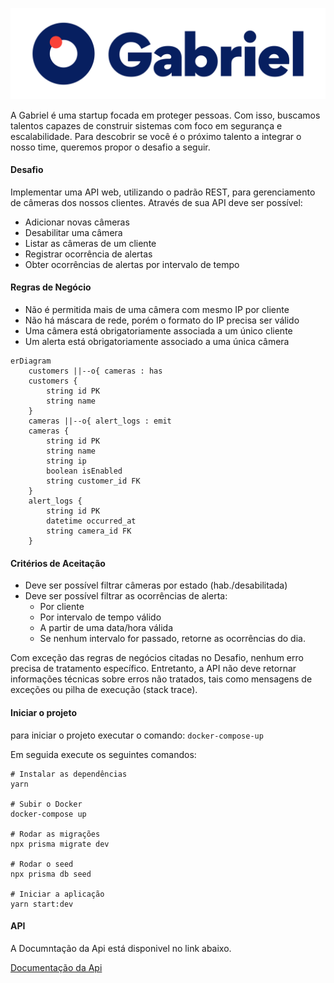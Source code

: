 ![Logo](gabriel_logo.png)

A Gabriel é uma startup focada em proteger pessoas. Com isso, buscamos talentos capazes de construir sistemas com foco em segurança e escalabilidade. Para descobrir se você é o próximo talento a integrar o nosso time, queremos propor o desafio a seguir.

#### Desafio

Implementar uma API web, utilizando o padrão REST, para gerenciamento de câmeras dos nossos clientes. Através de sua API deve ser possível:

- Adicionar novas câmeras
- Desabilitar uma câmera
- Listar as câmeras de um cliente
- Registrar ocorrência de alertas
- Obter ocorrências de alertas por intervalo de tempo

#### Regras de Negócio

- Não é permitida mais de uma câmera com mesmo IP por cliente
- Não há máscara de rede, porém o formato do IP precisa ser válido
- Uma câmera está obrigatoriamente associada a um único cliente
- Um alerta está obrigatoriamente associado a uma única câmera

```mermaid
erDiagram
    customers ||--o{ cameras : has
    customers {
        string id PK
        string name
    }
    cameras ||--o{ alert_logs : emit
    cameras {
        string id PK
        string name
        string ip
        boolean isEnabled
        string customer_id FK
    }
    alert_logs {
        string id PK
        datetime occurred_at
        string camera_id FK
    }
```

#### Critérios de Aceitação

- Deve ser possível filtrar câmeras por estado (hab./desabilitada)
- Deve ser possível filtrar as ocorrências de alerta:
  - Por cliente
  - Por intervalo de tempo válido
  - A partir de uma data/hora válida
  - Se nenhum intervalo for passado, retorne as ocorrências do dia.

Com exceção das regras de negócios citadas no Desafio, nenhum erro precisa de tratamento específico. Entretanto, a API não deve retornar informações técnicas sobre erros não tratados, tais como mensagens de exceções ou pilha de execução (stack trace).

#### Iniciar o projeto

para iniciar o projeto executar o comando: `docker-compose-up`

Em seguida execute os seguintes comandos:

```
# Instalar as dependências
yarn

# Subir o Docker
docker-compose up

# Rodar as migrações
npx prisma migrate dev

# Rodar o seed
npx prisma db seed

# Iniciar a aplicação
yarn start:dev
```

#### API

A Documntação da Api está disponivel no link abaixo.

[Documentação da Api](https://documenter.getpostman.com/view/29520786/2s9YXcdjXm)
